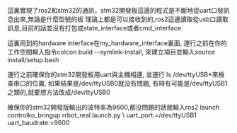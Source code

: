 這裏實現了ros2和stm32的通訊，stm32開發板這邊的程式是不斷地從uart口發訊息出來,無論是什麼型號的板
理論上都是可以接收到的,ros2這邊讀取從usb口讀取訊息,目前的話並沒有打包成state_interface或者cmd_interface

這裏用到的hardware interface在my_hardware_interface裏面,
運行之前在你的工作空間輸入指令colcon build --symlink-install,
來建立項目並輸入source install/setup.bash

運行之前確保你的stm32開發板用uart與主機相連,
並運行 ls /dev/ttyUSB*來檢查串口的位置,
如果結果是/dev/ttyUSB0就没有問題,
有時有可能是/dev/ttyUSB1之類的,就要想方法改成/dev/ttyUSB0

確保你的stm32開發版輸出的波特率為9600,都没問題的話就輸入ros2 launch controlko_bringup rrbot_real.launch.py \ uart_port:=/dev/ttyUSB1 uart_baudrate:=9600

